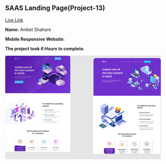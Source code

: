 ## SAAS Landing Page(Project-13)  
[Live Link](https://saas-landing-page-proj-13.netlify.app/)

**Name:** Aniket Shahare

**Mobile Responsive Website**:

**The project took ***6 Hours*** to complete.** 


![image](download.png)
